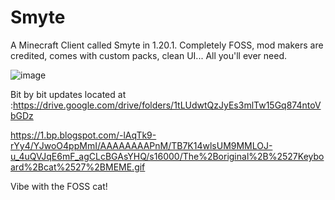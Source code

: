 # Smyte
A Minecraft Client called Smyte in 1.20.1. Completely FOSS, mod makers are credited, comes with custom packs, clean UI... All you'll ever need.

![image](https://github.com/RaenzyIsDev/Smyte/assets/132928035/93210458-d616-4050-b7dd-08bd14e0812e)


Bit by bit updates located at :https://drive.google.com/drive/folders/1tLUdwtQzJyEs3mlTw15Gq874ntoVbGDz

https://1.bp.blogspot.com/-lAqTk9-rYy4/YJwoO4ppMmI/AAAAAAAAPnM/TB7K14wlsUM9MMLOJ-u_4uQVJqE6mF_agCLcBGAsYHQ/s16000/The%2Boriginal%2B%2527Keyboard%2Bcat%2527%2BMEME.gif


Vibe with the FOSS cat!



